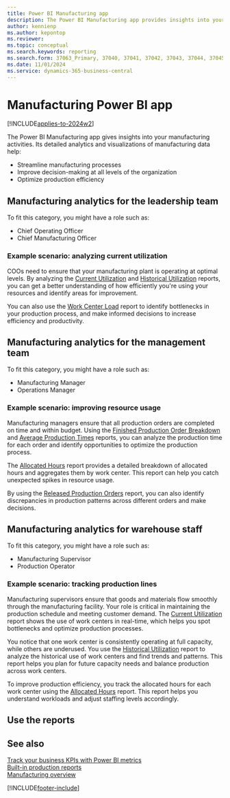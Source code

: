 ```yaml
---
title: Power BI Manufacturing app
description: The Power BI Manufacturing app provides insights into your manufacturing activities.
author: kennienp
ms.author: kepontop
ms.reviewer:
ms.topic: conceptual
ms.search.keywords: reporting
ms.search.form: 37063_Primary, 37040, 37041, 37042, 37043, 37044, 37045, 37046, 37047, 37048, 37049, 37055
ms.date: 11/01/2024
ms.service: dynamics-365-business-central
---
```


# Manufacturing Power BI app

[!INCLUDE[applies-to-2024w2](includes/applies-to-2024w2.md)]

The Power BI Manufacturing app gives insights into your manufacturing activities. Its detailed analytics and visualizations of manufacturing data help:

- Streamline manufacturing processes
- Improve decision-making at all levels of the organization
- Optimize production efficiency

## Manufacturing analytics for the leadership team

To fit this category, you might have a role such as:

- Chief Operating Officer
- Chief Manufacturing Officer
  
### Example scenario: analyzing current utilization

COOs need to ensure that your manufacturing plant is operating at optimal levels. By analyzing the [Current Utilization](manufacturing-powerbi-current-utilization.md) and [Historical Utilization](manufacturing-powerbi-historical-utilization.md) reports, you can get a better understanding of how efficiently you're using your resources and identify areas for improvement.

You can also use the [Work Center Load](manufacturing-powerbi-work-center-load.md) report to identify bottlenecks in your production process, and make informed decisions to increase efficiency and productivity.

## Manufacturing analytics for the management team

To fit this category, you might have a role such as:

- Manufacturing Manager
- Operations Manager

### Example scenario: improving resource usage

Manufacturing managers ensure that all production orders are completed on time and within budget. Using the [Finished Production Order Breakdown](manufacturing-powerbi-finished-production-order-breakdown.md) and [Average Production Times](manufacturing-powerbi-avergage-production-times.md) reports, you can analyze the production time for each order and identify opportunities to optimize the production process.

The [Allocated Hours](manufacturing-powerbi-allocated-hours.md) report provides a detailed breakdown of allocated hours and aggregates them by work center. This report can help you catch unexpected spikes in resource usage.

By using the [Released Production Orders](manufacturing-powerbi-released-production-orders.md) report, you can also identify discrepancies in production patterns across different orders and make decisions.

## Manufacturing analytics for warehouse staff

To fit this category, you might have a role such as:

- Manufacturing Supervisor
- Production Operator

### Example scenario: tracking production lines

Manufacturing supervisors ensure that goods and materials flow smoothly through the manufacturing facility. Your role is critical in maintaining the production schedule and meeting customer demand. The [Current Utilization](manufacturing-powerbi-current-utilization.md) report shows the use of work centers in real-time, which helps you spot bottlenecks and optimize production processes.

You notice that one work center is consistently operating at full capacity, while others are underused. You use the [Historical Utilization](manufacturing-powerbi-historical-utilization.md) report to analyze the historical use of work centers and find trends and patterns. This report helps you plan for future capacity needs and balance production across work centers.

To improve production efficiency, you track the allocated hours for each work center using the [Allocated Hours](manufacturing-powerbi-allocated-hours.md) report. This report helps you understand workloads and adjust staffing levels accordingly.

## Use the reports



## See also

[Track your business KPIs with Power BI metrics](track-kpis-with-power-bi-metrics.md)  
[Built-in production reports](production-reports.md)  
[Manufacturing overview](production-manage-manufacturing.md)  

[!INCLUDE[footer-include](includes/footer-banner.md)]